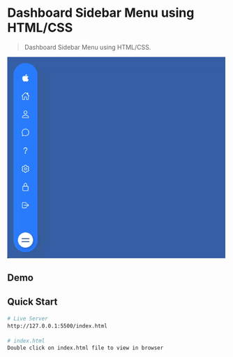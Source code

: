 # Dashboard Sidebar Menu using HTML/CSS

>Dashboard Sidebar Menu using HTML/CSS. 

<img src="images/giphy.gif" width="500"/>

## Demo
## Quick Start

```bash
# Live Server
http://127.0.0.1:5500/index.html

# index.html
Double click on index.html file to view in browser
```